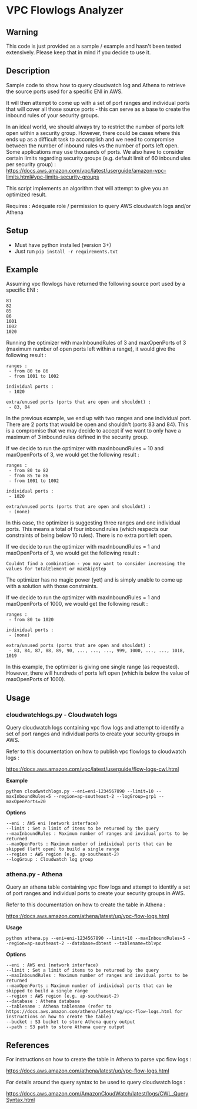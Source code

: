 # VPC Flowlogs Analyzer

## Warning
This code is just provided as a sample / example and hasn't been tested extensively. Please keep that in mind if you decide to use it.

## Description

Sample code to show how to query cloudwatch log and Athena to retrieve the source ports used for a specific ENI in AWS.

It will then attempt to come up with a set of port ranges and individual ports that will cover all those source ports - this can serve as a base to create the inbound rules of  your security groups. 

In an ideal world, we should always try to restrict the number of ports left open within a security group. However, there could be cases where this ends up as a difficult task to accomplish and we need to compromise between the number of inbound rules vs the number of ports left open. Some applications may use thousands of ports. We also have to consider certain limits regarding security groups (e.g. default limit of 60 inbound ules per security group) : https://docs.aws.amazon.com/vpc/latest/userguide/amazon-vpc-limits.html#vpc-limits-security-groups

This script implements an algorithm that will attempt to give you an optimized result.

Requires : Adequate role / permission to query AWS cloudwatch logs and/or Athena

## Setup

- Must have python installed (version 3+)
- Just run `pip install -r requirements.txt`

## Example

Assuming vpc flowlogs have returned the following source port used by a specific ENI : 

```80
81
82
85
86
1001
1002
1020
```

Running the optimizer with maxInboundRules of 3 and maxOpenPorts of 3 (maximum number of open ports left within a range), it would give the following result :

```
ranges : 
 - from 80 to 86
 - from 1001 to 1002
 
individual ports : 
 - 1020
 
extra/unused ports (ports that are open and shouldnt) :
 - 83, 84
```

In the previous example, we end up with two ranges and one individual port. There are 2 ports that would be open and shouldn't (ports 83 and 84). This is a compromise that we may decide to accept if we want to only have a maximum of 3 inbound rules defined in the security group. 

If we decide to run the optimizer with maxInboundRules = 10 and maxOpenPorts of 3, we would get the following result : 

```
ranges : 
 - from 80 to 82
 - from 85 to 86
 - from 1001 to 1002
 
individual ports : 
 - 1020
 
extra/unused ports (ports that are open and shouldnt) :
 - (none)
```

In this case, the optimizer is suggesting three ranges and one individual ports. This means a total of four inbound rules (which respects our constraints of being below 10 rules). There is no extra port left open. 

If we decide to run the optimizer with maxInboundRules = 1  and maxOpenPorts of 3, we would get the following result : 

```
Couldnt find a combination - you may want to consider increasing the values for totalElement or maxSkipStep
```

The optimizer has no magic power (yet) and is simply unable to come up with a solution with those constraints.

If we decide to run the optimizer with maxInboundRules = 1  and maxOpenPorts of 1000, we would get the following result : 


```
ranges : 
 - from 80 to 1020
 
individual ports : 
 - (none)
 
extra/unused ports (ports that are open and shouldnt) :
 - 83, 84, 87, 88, 89, 90, ..., ..., ..., 999, 1000, ..., ..., 1018, 1019
```

In this example, the optimizer is giving one single range (as requested). However, there will hundreds of ports left open (which is below the value of maxOpenPorts of 1000). 

## Usage 

### cloudwatchlogs.py - Cloudwatch logs

Query cloudwatch logs containing vpc flow logs and attempt to identify a set of port ranges and individual ports to create your security groups in AWS.

Refer to this documentation on how to publish vpc flowlogs to cloudwatch logs : 

https://docs.aws.amazon.com/vpc/latest/userguide/flow-logs-cwl.html

**Example**
```
python cloudwatchlogs.py --eni=eni-1234567890 --limit=10 --maxInboundRules=5 --region=ap-southeast-2 --logGroup=grp1 --maxOpenPorts=20
```

**Options**
```
--eni : AWS eni (network interface)
--limit : Set a limit of items to be returned by the query
--maxInboundRules : Maximum number of ranges and invidual ports to be returned
--maxOpenPorts : Maximum number of individual ports that can be skipped (left open) to build a single range
--region : AWS region (e.g. ap-southeast-2)
--logGroup : Cloudwatch log group
```

### athena.py - Athena

Query an athena table containing vpc flow logs and attempt to identify a set of port ranges and individual ports to create your security groups in AWS.

Refer to this documentation on how to create the table in Athena :

https://docs.aws.amazon.com/athena/latest/ug/vpc-flow-logs.html 

**Usage**
```
python athena.py --eni=eni-1234567890 --limit=10 --maxInboundRules=5 --region=ap-southeast-2 --database=dbtest --tablename=tblvpc
```

**Options**
```
--eni : AWS eni (network interface)
--limit : Set a limit of items to be returned by the query
--maxInboundRules : Maximum number of ranges and invidual ports to be returned
--maxOpenPorts : Maximum number of individual ports that can be skipped to build a single range
--region : AWS region (e.g. ap-southeast-2)
--database : Athena database
--tablename : Athena tablename (refer to https://docs.aws.amazon.com/athena/latest/ug/vpc-flow-logs.html for instructions on how to create the table)
--bucket : S3 bucket to store Athena query output
--path : S3 path to store Athena query output
```

## References

For instructions on how to create the table in Athena to parse vpc flow logs :

https://docs.aws.amazon.com/athena/latest/ug/vpc-flow-logs.html 

For details around the query syntax to be used to query cloudwatch logs : 

https://docs.aws.amazon.com/AmazonCloudWatch/latest/logs/CWL_QuerySyntax.html
